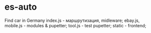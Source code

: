 # es-auto
Find car in Germany
index.js - маршрутизация, midleware;
ebay.js, mobile.js - modules & pupetter; 
tool.js - test pupetter;
static - frontend;

